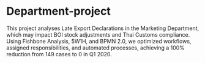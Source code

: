 # Department-project
This project analyses Late Export Declarations in the Marketing Department, which may impact BOI stock adjustments and Thai Customs compliance. Using Fishbone Analysis, 5W1H, and BPMN 2.0, we optimized workflows, assigned responsibilities, and automated processes, achieving a 100% reduction from 149 cases to 0 in Q1 2020.
